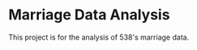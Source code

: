 Marriage Data Analysis
======================

This project is for the analysis of 538's marriage data.

